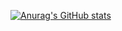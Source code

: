 [![Anurag's GitHub stats](https://github-readme-stats.vercel.app/api?username=alessandrofelici)](https://github.com/anuraghazra/github-readme-stats)
